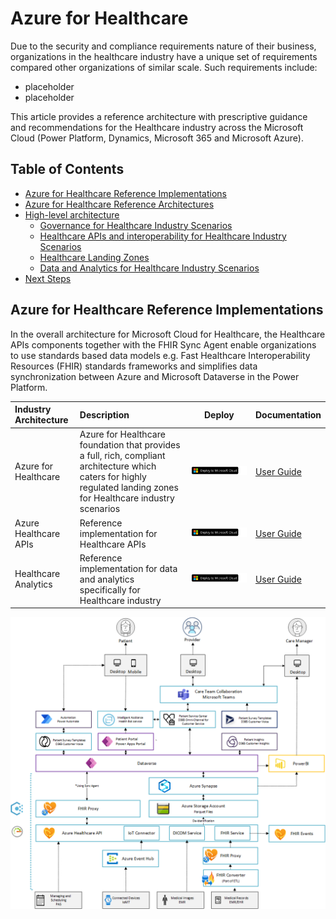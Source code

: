 # Azure for Healthcare

Due to the security and compliance requirements nature of their business, organizations in the healthcare industry have a unique set of requirements compared other organizations of similar scale. Such requirements include:

* placeholder
* placeholder

This article provides a reference architecture with prescriptive guidance and recommendations for the Healthcare industry across the Microsoft Cloud (Power Platform, Dynamics, Microsoft 365 and Microsoft Azure).

## Table of Contents

* [Azure for Healthcare Reference Implementations](#azure-for-telecommunications-reference-implementation)
* [Azure for Healthcare Reference Architectures](#azure-for-telecommunications-reference-architecture)
* [High-level architecture](#high-level-architecture)
  * [Governance for Healthcare Industry Scenarios](#letter-a)
  * [Healthcare APIs and interoperability for Healthcare Industry Scenarios](#letter-b)
  * [Healthcare Landing Zones](#letter-c)
  * [Data and Analytics for Healthcare Industry Scenarios](#letter-d)
* [Next Steps](#next-steps)

## Azure for Healthcare Reference Implementations

In the overall architecture for Microsoft Cloud for Healthcare, the Healthcare APIs components together with the FHIR Sync Agent enable organizations to use standards based data models e.g. Fast Healthcare Interoperability Resources (FHIR) standards frameworks and simplifies data synchronization between Azure and Microsoft Dataverse in the Power Platform.

| Industry Architecture | Description | Deploy | Documentation
|:----------------------|:------------|--------|--------------|
| Azure for Healthcare | Azure for Healthcare foundation that provides a full, rich, compliant architecture which caters for highly regulated landing zones for Healthcare industry scenarios |[![Deploy To Microsoft Cloud](../docs/deploytomicrosoftcloud.svg)](https://aka.ms/afhRI) | [User Guide](./referenceImplementation/readme.md)
| Azure Healthcare APIs | Reference implementation for Healthcare APIs |[![Deploy To Microsoft Cloud](../docs/deploytomicrosoftcloud.svg)](https://aka.ms/afoScaleOut) | [User Guide](./referenceImplementation/readme.md)
| Healthcare Analytics | Reference implementation for data and analytics specifically for Healthcare industry |[![Deploy To Microsoft Cloud](../docs/deploytomicrosoftcloud.svg)](https://aka.ms/afoScaleOut) | [User Guide](./referenceImplementation/readme.md)

![Healthcare Industry Reference Architecture](./docs/mc4h-reference-architecture.png)

